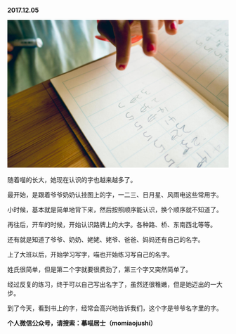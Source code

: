 
          
            
**2017.12.05**



![](img/51001-9f32a71f6761e8f6.jpg)




随着喵的长大，她现在认识的字也越来越多了。

最开始，是跟着爷爷奶奶认挂图上的字，一二三、日月星、风雨电这些常用字。

小时候，基本就是简单地背下来，然后按照顺序能认识，换个顺序就不知道了。

再往后，开车的时候，开始认识路牌上的大字。各种路、桥、东南西北等等。

还有就是知道了爷爷、奶奶、姥姥、姥爷、爸爸、妈妈还有自己的名字。

上了大班以后，开始学习写字，喵也开始练习写自己的名字。

姓氏很简单，但是第二个字就要很费劲了，第三个字又突然简单了。

经过反复的练习，终于可以自己写出名字了，虽然还很稚嫩，但是她迈出的一大步。

到了今天，看到书上的字，经常会高兴地告诉我们，这个字是爷爷名字里的字。


**个人微信公众号，请搜索：摹喵居士（momiaojushi）**

          
        